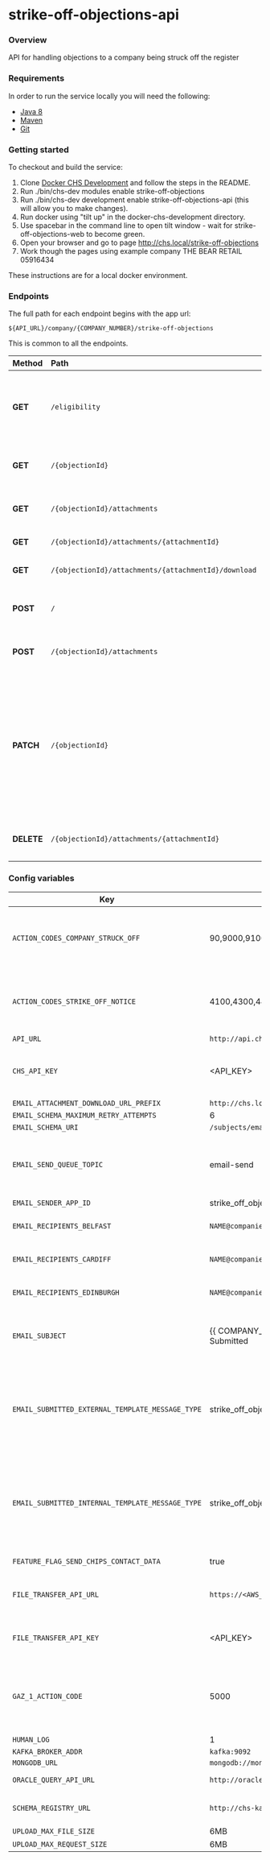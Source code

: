 # strike-off-objections-api

### Overview
API for handling objections to a company being struck off the register

### Requirements

In order to run the service locally you will need the following:

- [Java 8](http://www.oracle.com/technetwork/java/javase/downloads/jdk8-downloads-2133151.html)
- [Maven](https://maven.apache.org/download.cgi)
- [Git](https://git-scm.com/downloads)

### Getting started

To checkout and build the service:
1. Clone [Docker CHS Development](https://github.com/companieshouse/docker-chs-development) and follow the steps in the README.
2. Run ./bin/chs-dev modules enable strike-off-objections
3. Run ./bin/chs-dev development enable strike-off-objections-api (this will allow you to make changes).
4. Run docker using "tilt up" in the docker-chs-development directory.
5. Use spacebar in the command line to open tilt window - wait for strike-off-objections-web to become green.
6. Open your browser and go to page http://chs.local/strike-off-objections
7. Work though the pages using example company THE BEAR RETAIL 05916434

These instructions are for a local docker environment.


### Endpoints

The full path for each endpoint begins with the app url:

`${API_URL}/company/{COMPANY_NUMBER}/strike-off-objections`

This is common to all the endpoints.

Method    | Path                                                                         | Description
:---------|:-----------------------------------------------------------------------------|:-----------
**GET**   | `/eligibility`       | Returns information describing the strike-off eligibility of the company.
**GET**   | `/{objectionId}`       | Returns the objection identified by objectionId.
**GET**   | `/{objectionId}/attachments`       | Get all attachments from the Objection.
**GET**   | `/{objectionId}/attachments/{attachmentId}`       | Get this attachment.
**GET**   | `/{objectionId}/attachments/{attachmentId}/download`       | Download this attachment.
**POST**   | `/`                                | Create a new strike-off objection.
**POST**   | `/{objectionId}/attachments`                                | Add an attachment to the Objection.
**PATCH**   | `/{objectionId}` | Updates the strike-off objection identified by objectionId with the values provided. If status set to SUBMITTED, this will trigger the Objection processing.
**DELETE**   | `/{objectionId}/attachments/{attachmentId}` | Delete this attachment from the Objection.


### Config variables

Key             | Example Value   | Description
----------------|---------------- |------------------------------------
`ACTION_CODES_COMPANY_STRUCK_OFF` | 90,9000,9100 | Company already struck off. Objections cannot be raised.
`ACTION_CODES_STRIKE_OFF_NOTICE` | 4100,4300,4400,5000 | Notice given, but not struck off. Objections allowed.
`API_URL` | `http://api.chs.local:4001` |
`CHS_API_KEY` | <API_KEY> | Secures access to the objections api.
`EMAIL_ATTACHMENT_DOWNLOAD_URL_PREFIX` | `http://chs.local/strike-off-objections/download` |
`EMAIL_SCHEMA_MAXIMUM_RETRY_ATTEMPTS` | 6 |
`EMAIL_SCHEMA_URI` | `/subjects/email-send/versions/latest` |
`EMAIL_SEND_QUEUE_TOPIC` | email-send | kafka queue for the internal and external confirmation emails.
`EMAIL_SENDER_APP_ID` | strike_off_objections |
`EMAIL_RECIPIENTS_BELFAST` | `NAME@companieshouse.gov.uk` | Internal email addresses.
`EMAIL_RECIPIENTS_CARDIFF` | `NAME@companieshouse.gov.uk` | Internal email addresses.
`EMAIL_RECIPIENTS_EDINBURGH` | `NAME@companieshouse.gov.uk` | Internal email addresses.
`EMAIL_SUBJECT` | {{ COMPANY_NUMBER }}: Objection Application Submitted | Reference to company objection is raised against.
`EMAIL_SUBMITTED_EXTERNAL_TEMPLATE_MESSAGE_TYPE` | strike_off_objections_application_submitted_external | Ensures notification api sends the correct email relating to what the user has requested.
`EMAIL_SUBMITTED_INTERNAL_TEMPLATE_MESSAGE_TYPE` | strike_off_objections_application_submitted_internal | Ensures notification api sends the correct email relating to what the user has requested.
`FEATURE_FLAG_SEND_CHIPS_CONTACT_DATA` | true | Temporary feature flag.
`FILE_TRANSFER_API_URL` | `https://<AWS_URL>/strike-off-objections/files` | Allows upload of user documents.
`FILE_TRANSFER_API_KEY` | <API_KEY> | Secures access to the file transfer api.
`GAZ_1_ACTION_CODE` | 5000 | As above notice given, but not struck off objections allowed.
`HUMAN_LOG` | 1 |
`KAFKA_BROKER_ADDR` | `kafka:9092` |
`MONGODB_URL` | `mongodb://mongo` |
`ORACLE_QUERY_API_URL` | `http://oracle-query-api:8080` | Company lookup.
`SCHEMA_REGISTRY_URL` | `http://chs-kafka-schemas` | Where email schema is stored.
`UPLOAD_MAX_FILE_SIZE` | 6MB |
`UPLOAD_MAX_REQUEST_SIZE` | 6MB |
